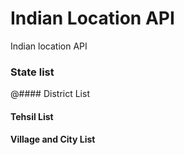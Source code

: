 # Indian Location API
Indian location API

### State list
@####  District List
####  Tehsil List
####  Village and City List

